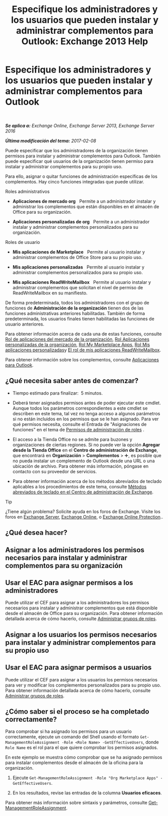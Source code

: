 ﻿---
title: 'Especifique los administradores y los usuarios que pueden instalar y administrar complementos para Outlook: Exchange 2013 Help'
TOCTitle: Especifique los administradores y los usuarios que pueden instalar y administrar complementos para Outlook
ms:assetid: 7ee4302d-b8bb-40a0-9810-10d3a0271bcb
ms:mtpsurl: https://technet.microsoft.com/es-es/library/JJ943754(v=EXCHG.150)
ms:contentKeyID: 52062038
ms.date: 05/22/2018
mtps_version: v=EXCHG.150
ms.translationtype: MT
---

# Especifique los administradores y los usuarios que pueden instalar y administrar complementos para Outlook

 

_**Se aplica a:** Exchange Online, Exchange Server 2013, Exchange Server 2016_

_**Última modificación del tema:** 2017-02-08_

Puede especificar que los administradores de la organización tienen permisos para instalar y administrar complementos para Outlook. También puede especificar qué usuarios de la organización tienen permiso para instalar y administrar complementos para su propio uso.

Para ello, asignar o quitar funciones de administración específicas de los complementos. Hay cinco funciones integradas que puede utilizar.

Roles administrativos

  - **Aplicaciones de mercado org**   Permite a un administrador instalar y administrar los complementos que están disponibles en el almacén de Office para su organización.

  - **Aplicaciones personalizadas de org**   Permite a un administrador instalar y administrar complementos personalizados para su organización.

Roles de usuario

  - **Mis aplicaciones de Marketplace**   Permite al usuario instalar y administrar complementos de Office Store para su propio uso.

  - **Mis aplicaciones personalizadas**   Permite al usuario instalar y administrar complementos personalizados para su propio uso.

  - **Mis aplicaciones ReadWriteMailbox**   Permite al usuario instalar y administrar complementos que solicitan el nivel de permiso de ReadWriteMailbox en su manifiesto.

De forma predeterminada, todos los administradores con el grupo de funciones de **Administración de la organización** tienen dos de las funciones administrativas anteriores habilitadas. También de forma predeterminada, los usuarios finales tienen habilitadas las funciones de usuario anteriores.

Para obtener información acerca de cada una de estas funciones, consulte [Rol de aplicaciones del mercado de la organización](org-marketplace-apps-role-exchange-2013-help.md), [Rol Aplicaciones personalizadas de la organización](org-custom-apps-role-exchange-2013-help.md), [Rol My Marketplace Apps](my-marketplace-apps-role-exchange-2013-help.md), [Rol Mis aplicaciones personalizadas](my-custom-apps-role-exchange-2013-help.md)y [El rol de mis aplicaciones ReadWriteMailbox](my-readwritemailbox-apps-role-exchange-2013-help.md).

Para obtener información sobre los complementos, consulte [Aplicaciones para Outlook](add-ins-for-outlook-exchange-2013-help.md).

## ¿Qué necesita saber antes de comenzar?

  - Tiempo estimado para finalizar:  5 minutos.

  - Deberá tener asignados permisos antes de poder ejecutar este cmdlet. Aunque todos los parámetros correspondientes a este cmdlet se describen en este tema, tal vez no tenga acceso a algunos parámetros si no están incluidos en los permisos que se le han asignado. Para ver qué permisos necesita, consulte el Entrada de "Asignaciones de funciones" en el tema de [Permisos de administración de roles](role-management-permissions-exchange-2013-help.md) .

  - El acceso a la Tienda Office no se admite para buzones y organizaciones de ciertas regiones. Si no puede ver la opción **Agregar desde la Tienda Office** en el **Centro de administración de Exchange**, que encontrará en **Organización** \> **Complementos** \> ![Agregar icono](images/JJ218640.c1e75329-d6d7-4073-a27d-498590bbb558(EXCHG.150).gif "Agregar icono"), es posible que no pueda instalar un complemento de Outlook desde una URL o una ubicación de archivo. Para obtener más información, póngase en contacto con su proveedor de servicios.

  - Para obtener información acerca de los métodos abreviados de teclado aplicables a los procedimientos de este tema, consulte [Métodos abreviados de teclado en el Centro de administración de Exchange](keyboard-shortcuts-in-the-exchange-admin-center-exchange-online-protection-help.md).


> [!TIP]
> ¿Tiene algún problema? Solicite ayuda en los foros de Exchange. Visite los foros en <A href="https://go.microsoft.com/fwlink/p/?linkid=60612">Exchange Server</A>, <A href="https://go.microsoft.com/fwlink/p/?linkid=267542">Exchange Online</A>, o <A href="https://go.microsoft.com/fwlink/p/?linkid=285351">Exchange Online Protection</A>..



## ¿Qué desea hacer?

## Asignar a los administradores los permisos necesarios para instalar y administrar complementos para su organización

## Usar el EAC para asignar permisos a los administradores

Puede utilizar el CEF para asignar a los administradores los permisos necesarios para instalar y administrar complementos que está disponible desde el almacén de Office para su organización. Para obtener información detallada acerca de cómo hacerlo, consulte [Administrar grupos de roles](manage-role-groups-exchange-2013-help.md).

## Asignar a los usuarios los permisos necesarios para instalar y administrar complementos para su propio uso

## Usar el EAC para asignar permisos a usuarios

Puede utilizar el CEF para asignar a los usuarios los permisos necesarios para ver y modificar los complementos personalizados para su propio uso. Para obtener información detallada acerca de cómo hacerlo, consulte [Administrar grupos de roles](manage-role-groups-exchange-2013-help.md).

## ¿Cómo saber si el proceso se ha completado correctamente?

Para comprobar si ha asignado los permisos para un usuario correctamente, ejecute un comando del Shell usando el formato `Get-ManagementRoleAssignment -Role <Role Name> -GetEffectiveUsers`, donde `Role Name` es el rol para el que quiere comprobar los permisos asignados.

En este ejemplo se muestra cómo comprobar que se ha asignado permisos para instalar complementos desde el almacén de la oficina para la organización.

1.  Ejecute `Get-ManagementRoleAssignment -Role "Org Marketplace Apps" -GetEffectiveUsers`.

2.  En los resultados, revise las entradas de la columna **Usuarios eficaces**.

Para obtener más información sobre sintaxis y parámetros, consulte [Get-ManagementRoleAssignment](https://technet.microsoft.com/es-es/library/dd351024\(v=exchg.150\)).

